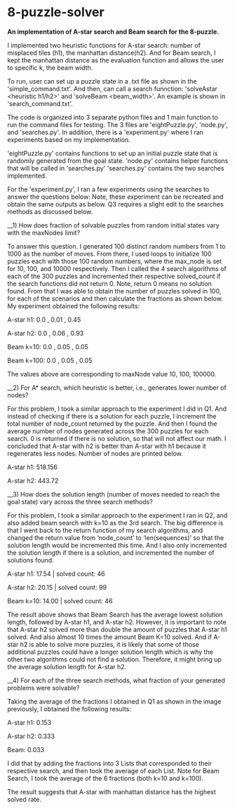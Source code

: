 # 8-puzzle-solver

**An implementation of A-star search and Beam search for the 8-puzzle.**

I implemented two heuristic functions for A-star search: number of misplaced tiles (h1), the manhattan distance(h2). And for Beam search, I kept the manhattan distance as the evaluation function and allows the user to specific k, the beam width. 

To run, user can set up a puzzle state in a .txt file as shown in the 'simple_command.txt'. And then, can call a search funnction: 'solveAstar <heuristic h1/h2>' and 'solveBeam <beam_width>'. An example is shown in 'search_command.txt'.

The code is organized into 3 separate python files and 1 main function to run the command files for testing. The 3 files are 'eightPuzzle.py', 'node.py', and 'searches.py'. In addition, there is a 'experiment.py' where I ran experiments based on my implementation.

'eightPuzzle.py' contains functions to set up an initial puzzle state that is randomly generated from the goal state.
'node.py' contains helper functions that will be called in 'searches.py'
'searches.py' contains the two searches implemented. 

For the 'experiment.py', I ran a few experiments using the searches to answer the questions below:
Note, these experiment can be recreated and obtain the same outputs as below. Q3 requires a slight edit to the searches methods as discussed below.

__1) How does fraction of solvable puzzles from random initial states vary with the maxNodes limit?

To answer this question. I generated 100 distinct random numbers from 1 to 1000 as the number of moves. From there, I used loops to initialize 100 puzzles each with those 100 random numbers, where the max_node is set for 10, 100, and 10000 respectively. Then I called the 4 search algorithms of each of the 300 puzzles and incremented their respective solved_count if the search functions did not return 0. Note, return 0 means no solution found. From that I was able to obtain the number of puzzles solved in 100, for each of the scenarios and then calculate the fractions as shown below. 
My experiment obtained the following results:

A-star h1: 0.0 , 0.01 , 0.45 

A-star h2: 0.0 , 0.06 , 0.93

Beam k=10: 0.0 , 0.05 , 0.05

Beam k=100: 0.0 , 0.05 , 0.05

The values above are corresponding to maxNode value 10, 100, 100000.

__2) For A* search, which heuristic is better, i.e., generates lower number of nodes?

For this problem, I took a similar approach to the experiment I did in Q1. And instead of checking if there is a solution for each puzzle, I increment the total number of node_count returned by the puzzle. And then I found the average number of nodes generated across the 300 puzzles for each search. 0 is returned if there is no solution, so that will not affect our math. I concluded that A-star with h2 is better than A-star with h1 because it regenerates less nodes. Number of nodes are printed below.

A-star h1: 518.156

A-star h2: 443.72

__3)  How does the solution length (number of moves needed to reach the goal state) vary across the three search methods?

For this problem, I took a similar approach to the experiment I ran in Q2, and also added beam search with k=10 as the 3rd search. The big difference is that I went back to the return function of my search algorithms, and changed the return value from ‘node_count’ to ‘len(sequences)’ so that the solution length would be incremented this time. And I also only incremented the solution length if there is a solution, and incremented the number of solutions found. 

A-star h1: 17.54  |  solved count: 46

A-star h2: 20.15  |  solved count: 99

Beam k=10: 14.00  |  solved count: 46

The result above shows that Beam Search has the average lowest solution length, followed by A-star h1, and A-star h2. However, it is important to note that A-star h2 solved more than double the amount of puzzles that A-star h1 solved. And also almost 10 times the amount Beam K=10 solved. And if A-star h2 is able to solve more puzzles, it is likely that some of those additional puzzles could have a longer solution length which is why the other two algorithms could not find a solution. Therefore, it might bring up the average solution length for A-star h2.

__4) For each of the three search methods, what fraction of your generated problems were solvable?

Taking the average of the fractions I obtained in Q1 as shown in the image previously, I obtained the following results:

A-star h1: 0.153

A-star h2: 0.333

Beam: 0.033

I did that by adding the fractions into 3 Lists that corresponded to their respective search, and then took the average of each List. Note for Beam Search, I took the average of the 6 fractions (both k=10 and k=100).

The result suggests that A-star with manhattan distance has the highest solved rate.
